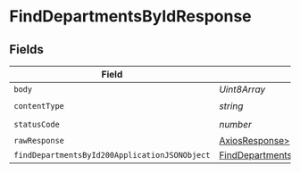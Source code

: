 # FindDepartmentsByIdResponse


## Fields

| Field                                                                                                     | Type                                                                                                      | Required                                                                                                  | Description                                                                                               |
| --------------------------------------------------------------------------------------------------------- | --------------------------------------------------------------------------------------------------------- | --------------------------------------------------------------------------------------------------------- | --------------------------------------------------------------------------------------------------------- |
| `body`                                                                                                    | *Uint8Array*                                                                                              | :heavy_minus_sign:                                                                                        | N/A                                                                                                       |
| `contentType`                                                                                             | *string*                                                                                                  | :heavy_check_mark:                                                                                        | N/A                                                                                                       |
| `statusCode`                                                                                              | *number*                                                                                                  | :heavy_check_mark:                                                                                        | N/A                                                                                                       |
| `rawResponse`                                                                                             | [AxiosResponse>](https://axios-http.com/docs/res_schema)                                                  | :heavy_minus_sign:                                                                                        | N/A                                                                                                       |
| `findDepartmentsById200ApplicationJSONObject`                                                             | [FindDepartmentsById200ApplicationJSON](../../models/operations/finddepartmentsbyid200applicationjson.md) | :heavy_minus_sign:                                                                                        | OK                                                                                                        |